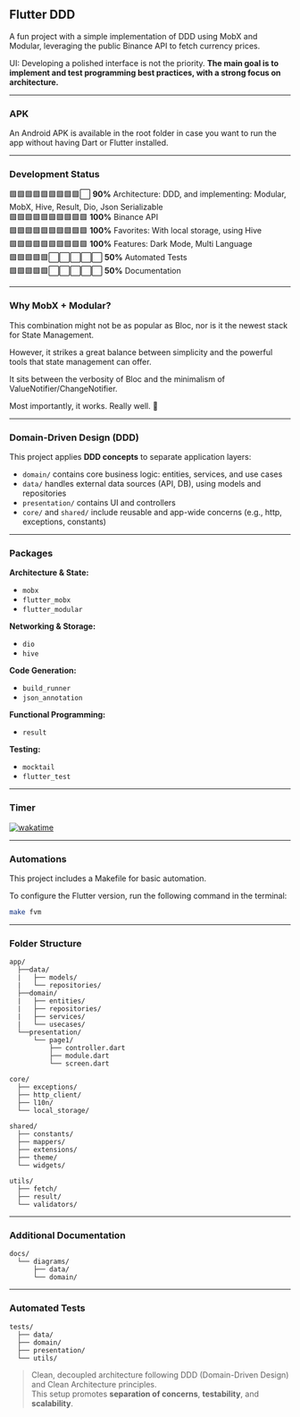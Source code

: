 ## Flutter DDD  

A fun project with a simple implementation of DDD using MobX and Modular, leveraging the public Binance API to fetch currency prices.

UI: Developing a polished interface is not the priority. **The main goal is to implement and test programming best practices, with a strong focus on architecture.**

---

### APK
An Android APK is available in the root folder in case you want to run the app without having Dart or Flutter installed.

---

### Development Status
🟩🟩🟩🟩🟩🟩🟩🟩🟩⬜  **90%** Architecture: DDD, and implementing: Modular, MobX, Hive, Result, Dio, Json Serializable  
🟩🟩🟩🟩🟩🟩🟩🟩🟩🟩 **100%** Binance API  
🟩🟩🟩🟩🟩🟩🟩🟩🟩🟩 **100%** Favorites: With local storage, using Hive  
🟩🟩🟩🟩🟩🟩🟩🟩🟩🟩 **100%** Features: Dark Mode, Multi Language  
🟩🟩🟩🟩🟩⬜⬜⬜⬜⬜  **50%** Automated Tests  
🟩🟩🟩🟩🟩⬜⬜⬜⬜⬜  **50%** Documentation  

---

### Why MobX + Modular?  

This combination might not be as popular as Bloc, nor is it the newest stack for State Management.  

However, it strikes a great balance between simplicity and the powerful tools that state management can offer.

It sits between the verbosity of Bloc and the minimalism of ValueNotifier/ChangeNotifier.  

Most importantly, it works. Really well. 🚀  

---

### Domain-Driven Design (DDD)

This project applies **DDD concepts** to separate application layers:

- `domain/` contains core business logic: entities, services, and use cases  
- `data/` handles external data sources (API, DB), using models and repositories  
- `presentation/` contains UI and controllers  
- `core/` and `shared/` include reusable and app-wide concerns (e.g., http, exceptions, constants)

---

### Packages

**Architecture & State:**
- `mobx`
- `flutter_mobx`
- `flutter_modular`

**Networking & Storage:**
- `dio`
- `hive`

**Code Generation:**
- `build_runner`
- `json_annotation`

**Functional Programming:**
- `result`

**Testing:**
- `mocktail`
- `flutter_test`


---

### Timer

[![wakatime](https://wakatime.com/badge/user/81ee337c-1e3d-460c-9004-b1ee1d921524/project/8e57dd84-45a1-4384-80f0-09216746f224.svg)](https://wakatime.com/badge/user/81ee337c-1e3d-460c-9004-b1ee1d921524/project/8e57dd84-45a1-4384-80f0-09216746f224)

---

### Automations  

This project includes a Makefile for basic automation.  

To configure the Flutter version, run the following command in the terminal:  

```sh
make fvm
```

---

### Folder Structure

```
app/
  ├──data/
  |   ├── models/
  |   └── repositories/ 
  ├──domain/
  |   ├── entities/
  |   ├── repositories/
  |   ├── services/
  |   └── usecases/
  └──presentation/
      └── page1/
          ├── controller.dart
          ├── module.dart
          └── screen.dart

core/
  ├── exceptions/
  ├── http_client/
  ├── l10n/
  └── local_storage/

shared/
  ├── constants/
  ├── mappers/
  ├── extensions/
  ├── theme/
  └── widgets/

utils/
  ├── fetch/
  ├── result/
  └── validators/
```
---
### Additional Documentation
```
docs/
  └── diagrams/
      ├── data/
      └── domain/
```
---
### Automated Tests
```
tests/
  ├── data/
  ├── domain/
  ├── presentation/
  └── utils/
```

> Clean, decoupled architecture following DDD (Domain-Driven Design) and Clean Architecture principles.  
> This setup promotes **separation of concerns**, **testability**, and **scalability**.


